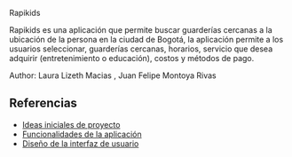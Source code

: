 Rapikids

Rapikids es una aplicación que permite buscar guarderías cercanas a la ubicación de la persona en la ciudad de Bogotá, la aplicación permite a los usuarios seleccionar, guarderías cercanas, horarios, servicio que desea adquirir (entretenimiento o educación), costos y métodos de pago.

Author: Laura Lizeth Macias , Juan Felipe Montoya Rivas

## Referencias

- [Ideas iniciales de proyecto](docs/ideas.md)
- [Funcionalidades de la aplicación](docs/funcionalidades.md)
- [Diseño de la interfaz de usuario](docs/ui.md)
